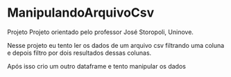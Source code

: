 # ManipulandoArquivoCsv
Projeto
Projeto orientado pelo professor José Storopoli, Uninove.

Nesse projeto eu tento ler os dados de um arquivo csv filtrando uma coluna e depois filtro por dois resultados dessas colunas.

Após isso crio um outro dataframe e tento manipular os dados
